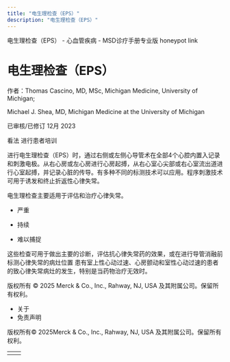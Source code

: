 ```yaml
---
title: "电生理检查（EPS）"
description: "电生理检查（EPS）"
---
```


﻿电生理检查（EPS） - 心血管疾病 - MSD诊疗手册专业版 honeypot link

# 电生理检查（EPS）

作者：Thomas Cascino, MD, MSc, Michigan Medicine, University of Michigan;

Michael J. Shea, MD, Michigan Medicine at the University of Michigan

已审核/已修订 12月 2023

看法 进行患者培训

进行电生理检查（EPS）时，通过右侧或左侧心导管术在全部4个心腔内置入记录和刺激电极。从右心房或左心房进行心房起搏，从右心室心尖部或右心室流出道进行心室起搏，并记录心脏的传导。有多种不同的标测技术可以应用。程序刺激技术可用于诱发和终止折返性心律失常。

电生理检查主要适用于评估和治疗心律失常。

- 严重

- 持续

- 难以捕捉


这些检查可用于做出主要的诊断，评估抗心律失常药的效果，或在进行导管消融前标测心律失常的病灶位置 患有室上性心动过速、心房颤动和室性心动过速的患者的致心律失常病灶的发生，特别是当药物治疗无效时。



版权所有 © 2025
Merck & Co., Inc., Rahway, NJ, USA 及其附属公司。保留所有权利。

- 关于
- 免责声明

版权所有© 2025Merck & Co., Inc., Rahway, NJ, USA 及其附属公司。保留所有权利。

|     |     |
| --- | --- |
|  |  |